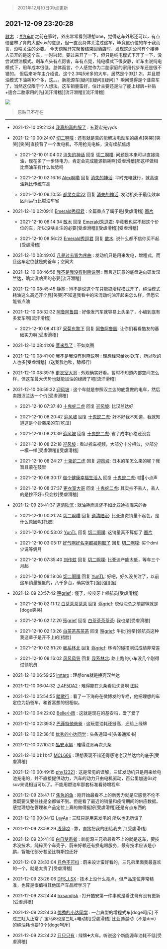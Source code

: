 > 2021年12月10日09点更新
<link rel="stylesheet" href="https://cdn.jsdelivr.net/gh/taotie6/sampleJSON@main/css/photo_show.css">
<meta name="referrer" content="no-referrer" />


 ## 2021-12-09 23:20:28 

 [㪚木](https://www.coolapk.com/feed/32019265?shareKey=NmRjODEzNzgwN2E4NjFiMjI4NjE~) ：<a class="feed-link-tag" href="/t/汽车?type=0">#汽车#</a> 之前在家时，外出常常看到理想one，觉得这车外形还可以，有点借鉴林了肯的大型suv的意思，但一直没具体关注过这车，毕竟这价位的车于我而言，没啥关注的必要。
今天傍晚开完聚餐结束回酒店时，发现这边公司有个接待人员开的是这个车，一时兴起，要过来开了一下<!--break-->，但只是纯电模式下开了一下，没尝试燃油模式。刹车点头有点厉害，车有点晃，纯电模式下很安静，听车主说纯电模式下，用车成本很低。总体而言，个人感觉作为二胎家庭的家用代步车还是很不错的。
但后来听车主介绍说，这个2.3吨5米多的大车，居然是个3缸1.2t，并且燃油模式下油耗10个多，这。。。新能源车[疑问][疑问][疑问]？  瞬间觉得是个韭菜车了，当然这仅限于个人想法。这车销量蛮好，估计主要还是沾了能上绿牌+补贴+适合二胎家用的光[流汗滑稽][流汗滑稽][流汗滑稽] 

<div class="album">
<img class="img-item" src="http://image.coolapk.com/feed/2020/0511/21/1081091_45bad8f3_4880_7713@356x200.gif" />
</div>

> 原贴已不存在 

 ------- 

- 2021-12-10 09:21:34 [我真的真的服了](uid=17171551) : 五菱宏光yyds 

- 2021-12-10 00:24:07 [切二啊噗](uid=2920558) : 还有就是真的能解决电动车的痛点[笑哭][笑哭][笑哭]直接背了一个发电机，不用抢充电桩，没有续航焦虑 

    - 2021-12-10 01:04:02 [消失的神话](uid=880762) 回复 [切二啊噗](uid=2920558): 问题是本来可以直接烧油，现在多了一步转电力，肯定会完成能源损耗啊[受虐滑稽]那这样做相比燃油车有什么优势吗 

    - 2021-12-10 02:16:16 [Alex啊嘞](uid=569267) 回复 [消失的神话](uid=880762): 平时充电就行，就高速油耗比传统车高 

    - 2021-12-10 09:10:55 [都灵克星22](uid=1418577) 回复 [消失的神话](uid=880762): 发动机处于最佳效率区间运行比燃油车省 

- 2021-12-10 02:09:11 [Emerald秀逗君](uid=3596902) : 全篇重点了属于是[受虐滑稽] [图片](http://image.coolapk.com/feed/2021/1210/02/3596902_d6d28cfc_3348_1359_185@1440x280.jpeg)

    - 2021-12-10 08:14:34 [㪚木](uid=1081091) 回复 [Emerald秀逗君](uid=3596902): 毕竟我也买不起这个价位的车，所以没啥关注的必要[受虐滑稽][受虐滑稽][受虐滑稽] 

    - 2021-12-10 08:56:22 [Emerald秀逗君](uid=3596902) 回复 [㪚木](uid=1081091): 说什么都不信你买不起[受虐滑稽] 

- 2021-12-10 08:49:03 [凡是过去皆为序曲](uid=623541) : 发动机只是用来发电，增程式，而且这车定位就是奶爸车；空间大 

- 2021-12-10 08:46:56 [我不是我没有别瞎说啊](uid=2231912) : 而且这玩意的底盘逆向研发汉兰达，确实没啥买的必要[流汗滑稽] 

- 2021-12-10 08:45:45 [静基](uid=1353091) : 岂不是说这个车只能搞增程模式开了，纯油模式耗油这么高还开个屁[笑哭]不知道我看中的宋混动纯油开起来怎么样，但愿它能省点油 

- 2021-12-10 08:32:32 [阿鲁阿鲁园](uid=8744023) : 好像发汽车就容易上头条了，小编到底有多爱车啊[流汗滑稽] 

    - 2021-12-10 08:41:37 [采菊东黎下](uid=1209198) 回复 [阿鲁阿鲁园](uid=8744023): 让你们看看酷友的基础实力啊[受虐滑稽] 

- 2021-12-10 08:41:09 [薏米乱了](uid=3879588) : 不如岚图 

- 2021-12-10 08:41:00 [我不是我没有别瞎说啊](uid=2231912) : 理想经常给kol送车，所以吹的人也多[受虐滑稽]（送我我也吹，舔都行） 

- 2021-12-10 08:39:15 [更衣室大哥](uid=780455) : 外观确实好看。暂时不知道内部空间怎么样，但这车最大优势也就能加油的绿牌了吧[流汗滑稽] 

- 2021-12-10 06:59:22 [迎风坡](uid=2269289) : 这个车就是参照汉兰达的底盘做的电车，然后卖跟汉兰达一个价[受虐滑稽] 

    - 2021-12-10 07:37:40 [十鬼蛇二虎](uid=3181689) 回复 [迎风坡](uid=2269289): 比汉兰达好 

    - 2021-12-10 08:20:42 [迎风坡](uid=2269289) 回复 [十鬼蛇二虎](uid=3181689): 好不好我不知道，我就知道这是个抄袭来的车[吃瓜] 

    - 2021-12-10 08:21:39 [迎风坡](uid=2269289) 回复 [十鬼蛇二虎](uid=3181689): 省了成本价格还没变 

    - 2021-12-10 08:22:18 [迎风坡](uid=2269289) : 看过拆车视频，大部分十分相似，少部分一模一样[受虐滑稽][受虐滑稽] 

    - 2021-12-10 08:24:27 [十鬼蛇二虎](uid=3181689) 回复 [迎风坡](uid=2269289): 日本的车怎么来的呢？我暂且蒙在鼓里 

    - 2021-12-10 08:30:17 [做个健康幸福生活人](uid=11119063) 回复 [十鬼蛇二虎](uid=3181689): 嘘🤫小点声 

    - 2021-12-10 08:37:37 [更衣室大哥](uid=780455) 回复 [十鬼蛇二虎](uid=3181689): 其实抄不丢人，丢人的是抄不好+只会抄[受虐滑稽] 

- 2021-12-09 23:41:37 [道清陆沉](uid=889471) : 就油耗而言还不如比亚迪插混来的香 

    - 2021-12-10 00:21:24 [切二啊噗](uid=2920558) 回复 [道清陆沉](uid=889471): 比亚迪烫销量不起色，是什么原因呢[托腮] 

    - 2021-12-10 00:53:02 [YunTL](uid=1966940) 回复 [切二啊噗](uid=2920558): 这销量真不算低了 [图片](http://image.coolapk.com/feed/2021/1210/00/1966940_b3595c14_8781_1565_498@1080x1639.png)

    - 2021-12-10 03:05:17 [好气啊好名字都被狗取了](uid=1229616) 回复 [切二啊噗](uid=2920558): 买个dmi少说等俩月 

    - 2021-12-10 07:35:40 [刘作蚊](uid=2776782) 回复 [切二啊噗](uid=2920558): 比亚迪产能太低，等车三个月起 

    - 2021-12-10 08:19:06 [切二啊噗](uid=2920558) 回复 [YunTL](uid=1966940): 好吧，好久没关注了，以前这车销量挺低的，八千多台，确实很牛[强][强][强] 

- 2021-12-09 23:57:42 [殇grief](uid=4392516) : 懂了，咬咬牙上领航员[受虐滑稽] 

    - 2021-12-10 02:11:12 [白茶茶茶茶茶](uid=1345634) 回复 [殇grief](uid=4392516): 貌似沈总之前那辆就是[doge笑哭] 

    - 2021-12-10 02:12:20 [殇grief](uid=4392516) 回复 [白茶茶茶茶茶](uid=1345634): 我也是[受虐滑稽] 

    - 2021-12-10 02:13:26 [白茶茶茶茶茶](uid=1345634) 回复 [殇grief](uid=4392516): 牛批[抱拳]领航员这种我这辈子是开不上的[捂脸] 

    - 2021-12-10 02:51:20 [我系林北](uid=2096555) 回复 [殇grief](uid=4392516): 林肯的碰撞测试成绩非常差 

    - 2021-12-10 08:16:02 [风风风导](uid=2418459) 回复 [我系林北](uid=2096555): 路上跑的小车没几个刚得过领航员 

- 2021-12-10 06:59:25 [imtaro](uid=1912152) : 理想one就是换壳汉兰达 

- 2021-12-10 06:04:32 [彡4F5DA2](uid=983185) : 难得能在头条看见沈哥啊 [图片](http://image.coolapk.com/feed/2021/1210/06/983185_76db9c1f_7471_5939_193@1080x2340.jpeg)

- 2021-12-10 05:54:55 [踏歌行](uid=545632) : 看了一下海舟在微博发的专栏，他把理想的车定位为奶爸车，和首富想的很相似。 

- 2021-12-10 04:22:02 [Belle小雨](uid=13504118) : 这就是现在的基安吗，爱了爱了 

- 2021-12-10 02:39:52 [巴菲特他爸爸](uid=887005) : 这玩意油耗还挺高，还给上绿牌 

- 2021-12-10 02:38:16 [优秀的小达同学](uid=3114536) : 头条通知书[头条通知书] 

- 2021-12-10 02:10:20 [酤安水編](uid=2199964) : 难得沈哥再次头条 

- 2021-12-10 01:11:47 [MCL666](uid=4251731) : 理想表现不错还得感谢老汉兰达给的底子[受虐滑稽] 

- 2021-12-10 00:49:15 [phy12321](uid=882783) : 这是常见的误解，三缸发动机只是用来给电池充电的，并不直接提供动力，汽车的动力只由电机驱动，百公里加速6s对suv来说相当可以了。不能用燃油车那套标准看待增程车 

- 2021-12-09 23:47:17 [焦急的鱼](uid=1066955) : 刚开始最看不上的新势力就是它感觉不伦不类既要又要往往是全都做不到。但是看了最近的销量和疫情期间的供应数据。感觉理想在管理和产品定位上真的做得挺好[受虐滑稽]还是有点东西的 

- 2021-12-10 00:04:12 [LayAa](uid=1388778) : 三缸只是用来发电的 所以也无所谓了 

- 2021-12-09 23:58:29 [浅薄凉](uid=1630624) : 靠，直接把我的图给我夹了[受虐滑稽] 

- 2021-12-09 23:41:16 [白日梦患者](uid=533502) : 新能源三兄弟最看不上的就是这车，要技术没技术，纯粹买个车壳子，蔚来好赖还有换电跟服务，最有技术应该是小鹏，智能化部分甚至比特斯拉还好 

- 2021-12-09 23:33:04 [月色不可扫](uid=3639201) : 蔚来设计蛮好看的，三兄弟里面我最喜欢的一个，就是太贵了[受虐滑稽] 

- 2021-12-09 23:26:06 [DFS_LSX](uid=1356864) : 技术上没什么亮点，但产品定位非常精准，也算是很值得其他国产车品牌学习了 

- 2021-12-09 23:24:44 [hxsandjsk](uid=2621705) : 打开酷安第一件事就是看沈哥有没有更新[受虐滑稽] 

- 2021-12-09 23:24:33 [优秀的小达同学](uid=3114536) : 一台典型的增程式车[doge呵斥]
不过三缸太正常了 宝马i8也是三缸+电动机[受虐滑稽]
比亚迪混动（不是dmi）的纯油耗也要10个[doge呵斥] 

- 2021-12-09 23:24:22 [只只只有](uid=2467028) : 绿牌➕大车。听说这个新能源车油耗不低[受虐滑稽] 

